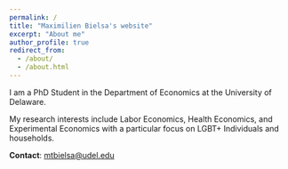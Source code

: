 ```yaml
---
permalink: /
title: "Maximilien Bielsa's website"
excerpt: "About me"
author_profile: true
redirect_from: 
  - /about/
  - /about.html
---
```


I am a PhD Student in the Department of Economics at the University of Delaware. 


My research interests include Labor Economics, Health Economics, and Experimental Economics with a particular focus on LGBT+ Individuals and households. 

**Contact**: mtbielsa@udel.edu








